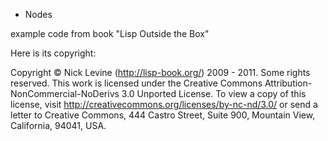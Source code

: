 * Nodes

example code from book "Lisp Outside the Box"

Here is its copyright:

Copyright © Nick Levine (http://lisp-book.org/) 2009 - 2011. Some rights reserved.
This work is licensed under the Creative Commons Attribution-NonCommercial-NoDerivs 3.0 Unported License.
To view a copy of this license, visit http://creativecommons.org/licenses/by-nc-nd/3.0/ or send a letter
to Creative Commons, 444 Castro Street, Suite 900, Mountain View, California, 94041, USA.


